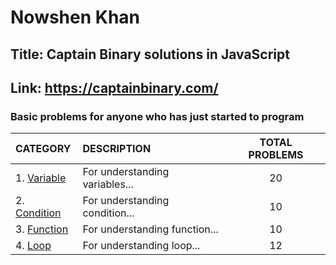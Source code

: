 # Nowshen Khan

## Title: Captain Binary solutions in JavaScript

## Link: https://captainbinary.com/

### Basic problems for anyone who has just started to program

| CATEGORY                  | DESCRIPTION                    | TOTAL PROBLEMS |
| :------------------------ | :----------------------------- | :------------: |
| 1. [Variable](variable)   | For understanding variables... |       20       |
| 2. [Condition](condition) | For understanding condition... |       10       |
| 3. [Function](function)   | For understanding function...  |       10       |
| 4. [Loop](loop)           | For understanding loop...      |       12       |
